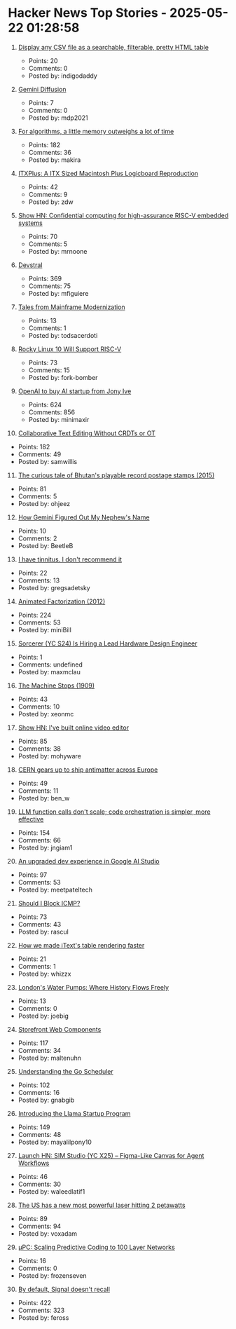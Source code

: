 # Hacker News Top Stories - 2025-05-22 01:28:58

1. [Display any CSV file as a searchable, filterable, pretty HTML table](https://github.com/derekeder/csv-to-html-table)
   - Points: 20
   - Comments: 0
   - Posted by: indigodaddy

2. [Gemini Diffusion](https://simonwillison.net/2025/May/21/gemini-diffusion/)
   - Points: 7
   - Comments: 0
   - Posted by: mdp2021

3. [For algorithms, a little memory outweighs a lot of time](https://www.quantamagazine.org/for-algorithms-a-little-memory-outweighs-a-lot-of-time-20250521/)
   - Points: 182
   - Comments: 36
   - Posted by: makira

4. [ITXPlus: A ITX Sized Macintosh Plus Logicboard Reproduction](https://68kmla.org/bb/index.php?threads/itxplus-a-itx-sized-macintosh-plus-logicboard-reproduction.49715/)
   - Points: 42
   - Comments: 9
   - Posted by: zdw

5. [Show HN: Confidential computing for high-assurance RISC-V embedded systems](https://github.com/IBM/ACE-RISCV)
   - Points: 70
   - Comments: 5
   - Posted by: mrnoone

6. [Devstral](https://mistral.ai/news/devstral)
   - Points: 369
   - Comments: 75
   - Posted by: mfiguiere

7. [Tales from Mainframe Modernization](https://oppi.li/posts/tales_from_mainframe_modernization/)
   - Points: 13
   - Comments: 1
   - Posted by: todsacerdoti

8. [Rocky Linux 10 Will Support RISC-V](https://rockylinux.org/news/rockylinux-support-for-riscv)
   - Points: 73
   - Comments: 15
   - Posted by: fork-bomber

9. [OpenAI to buy AI startup from Jony Ive](https://www.bloomberg.com/news/articles/2025-05-21/openai-to-buy-apple-veteran-jony-ive-s-ai-device-startup-in-6-5-billion-deal)
   - Points: 624
   - Comments: 856
   - Posted by: minimaxir

10. [Collaborative Text Editing Without CRDTs or OT](https://mattweidner.com/2025/05/21/text-without-crdts.html)
   - Points: 182
   - Comments: 49
   - Posted by: samwillis

11. [The curious tale of Bhutan's playable record postage stamps (2015)](https://thevinylfactory.com/features/the-curious-tale-of-bhutans-playable-record-postage-stamps/)
   - Points: 81
   - Comments: 5
   - Posted by: ohjeez

12. [How Gemini Figured Out My Nephew's Name](https://blog.nawaz.org/posts/2025/May/gemini-figured-out-my-nephews-name/)
   - Points: 10
   - Comments: 2
   - Posted by: BeetleB

13. [I have tinnitus. I don't recommend it](https://blog.greg.technology/2025/05/20/tinnitus.html)
   - Points: 22
   - Comments: 13
   - Posted by: gregsadetsky

14. [Animated Factorization (2012)](http://www.datapointed.net/visualizations/math/factorization/animated-diagrams/)
   - Points: 224
   - Comments: 53
   - Posted by: miniBill

15. [Sorcerer (YC S24) Is Hiring a Lead Hardware Design Engineer](https://jobs.ashbyhq.com/sorcerer/6beb70de-9956-49b7-8e28-f48ea39efac6)
   - Points: 1
   - Comments: undefined
   - Posted by: maxmclau

16. [The Machine Stops (1909)](https://standardebooks.org/ebooks/e-m-forster/short-fiction/text/the-machine-stops)
   - Points: 43
   - Comments: 10
   - Posted by: xeonmc

17. [Show HN: I've built online video editor](https://clipjs.vercel.app/)
   - Points: 85
   - Comments: 38
   - Posted by: mohyware

18. [CERN gears up to ship antimatter across Europe](https://arstechnica.com/science/2025/05/cern-gears-up-to-ship-antimatter-across-europe/)
   - Points: 49
   - Comments: 11
   - Posted by: ben_w

19. [LLM function calls don't scale; code orchestration is simpler, more effective](https://jngiam.bearblog.dev/mcp-large-data/)
   - Points: 154
   - Comments: 66
   - Posted by: jngiam1

20. [An upgraded dev experience in Google AI Studio](https://developers.googleblog.com/en/google-ai-studio-native-code-generation-agentic-tools-upgrade/)
   - Points: 97
   - Comments: 53
   - Posted by: meetpateltech

21. [Should I Block ICMP?](http://shouldiblockicmp.com/)
   - Points: 73
   - Comments: 43
   - Posted by: rascul

22. [How we made iText's table rendering faster](https://kb.itextpdf.com/itext/how-i-made-pdf-table-rendering-faster)
   - Points: 21
   - Comments: 1
   - Posted by: whizzx

23. [London's Water Pumps: Where History Flows Freely](https://londonist.com/london/features/london-s-water-pump)
   - Points: 13
   - Comments: 0
   - Posted by: joebig

24. [Storefront Web Components](https://shopify.dev/docs/api/storefront-web-components)
   - Points: 117
   - Comments: 34
   - Posted by: maltenuhn

25. [Understanding the Go Scheduler](https://nghiant3223.github.io/2025/04/15/go-scheduler.html)
   - Points: 102
   - Comments: 16
   - Posted by: gnabgib

26. [Introducing the Llama Startup Program](https://ai.meta.com/blog/llama-startup-program/?_fb_noscript=1)
   - Points: 149
   - Comments: 48
   - Posted by: mayalilpony10

27. [Launch HN: SIM Studio (YC X25) – Figma-Like Canvas for Agent Workflows](undefined)
   - Points: 46
   - Comments: 30
   - Posted by: waleedlatif1

28. [The US has a new most powerful laser hitting 2 petawatts](https://news.engin.umich.edu/2025/05/the-us-has-a-new-most-powerful-laser/)
   - Points: 89
   - Comments: 94
   - Posted by: voxadam

29. [µPC: Scaling Predictive Coding to 100 Layer Networks](https://arxiv.org/abs/2505.13124)
   - Points: 16
   - Comments: 0
   - Posted by: frozenseven

30. [By default, Signal doesn't recall](https://signal.org/blog/signal-doesnt-recall/)
   - Points: 422
   - Comments: 323
   - Posted by: feross

